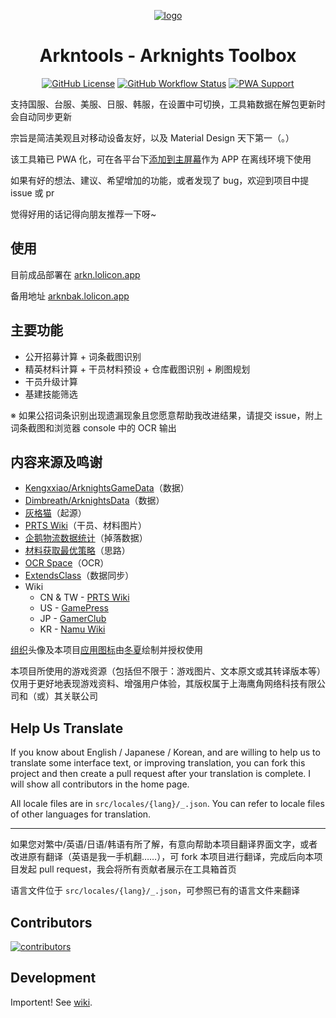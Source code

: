 <div align="center">

[![logo](https://github.com/arkntools/arknights-toolbox/raw/master/public/assets/icons/texas-icon-192x192-v2.png)](https://github.com/arkntools)

# Arkntools - Arknights Toolbox

[![GitHub License](https://img.shields.io/github/license/arkntools/arknights-toolbox?style=flat-square)](https://github.com/arkntools/arknights-toolbox/blob/master/LICENSE)
[![GitHub Workflow Status](https://img.shields.io/github/workflow/status/arkntools/arknights-toolbox/Deploy%20to%20Pages?style=flat-square)](https://github.com/arkntools/arknights-toolbox/actions/workflows/pages-deploy.yml)
[![PWA Support](https://img.shields.io/badge/PWA-support-blue?style=flat-square)](https://developer.mozilla.org/docs/Web/Progressive_web_apps)

</div>

支持国服、台服、美服、日服、韩服，在设置中可切换，工具箱数据在解包更新时会自动同步更新

宗旨是简洁美观且对移动设备友好，以及 Material Design 天下第一（。）

该工具箱已 PWA 化，可在各平台下[添加到主屏幕](https://developer.mozilla.org/zh-CN/docs/Web/Progressive_web_apps/Add_to_home_screen)作为 APP 在离线环境下使用

如果有好的想法、建议、希望增加的功能，或者发现了 bug，欢迎到项目中提 issue 或 pr

觉得好用的话记得向朋友推荐一下呀~

## 使用

目前成品部署在 [arkn.lolicon.app](https://arkn.lolicon.app)

备用地址 [arknbak.lolicon.app](https://arknbak.lolicon.app)

## 主要功能

- 公开招募计算 + 词条截图识别
- 精英材料计算 + 干员材料预设 + 仓库截图识别 + 刷图规划
- 干员升级计算
- 基建技能筛选

※ 如果公招词条识别出现遗漏现象且您愿意帮助我改进结果，请提交 issue，附上词条截图和浏览器 console 中的 OCR 输出

## 内容来源及鸣谢

- [Kengxxiao/ArknightsGameData](https://github.com/Kengxxiao/ArknightsGameData)（数据）
- [Dimbreath/ArknightsData](https://github.com/Dimbreath/ArknightsData)（数据）
- [灰格猫](https://github.com/graueneko)（起源）
- [PRTS Wiki](http://prts.wiki/)（干员、材料图片）
- [企鹅物流数据统计](https://penguin-stats.io/)（掉落数据）
- [材料获取最优策略](https://bbs.nga.cn/read.php?tid=17507710)（思路）
- [OCR Space](https://ocr.space/)（OCR）
- [ExtendsClass](https://extendsclass.com/json-storage.html)（数据同步）
- Wiki
  - CN & TW - [PRTS Wiki](http://prts.wiki/)
  - US - [GamePress](https://gamepress.gg/arknights/)
  - JP - [GamerClub](https://wiki.gamerclub.jp/anwiki/)
  - KR - [Namu Wiki](https://namu.wiki/)

[组织](https://github.com/arkntools)头像及本项目[应用图标](public/assets/icons)由[冬夏](https://www.pixiv.net/users/8745555)绘制并授权使用

本项目所使用的游戏资源（包括但不限于：游戏图片、文本原文或其转译版本等）仅用于更好地表现游戏资料、增强用户体验，其版权属于上海鹰角网络科技有限公司和（或）其关联公司

## Help Us Translate

If you know about English / Japanese / Korean, and are willing to help us to translate some interface text, or improving translation, you can fork this project and then create a pull request after your translation is complete. I will show all contributors in the home page.

All locale files are in `src/locales/{lang}/_.json`. You can refer to locale files of other languages for translation.

----------

如果您对繁中/英语/日语/韩语有所了解，有意向帮助本项目翻译界面文字，或者改进原有翻译（英语是我一手机翻……），可 fork 本项目进行翻译，完成后向本项目发起 pull request，我会将所有贡献者展示在工具箱首页

语言文件位于 `src/locales/{lang}/_.json`，可参照已有的语言文件来翻译

## Contributors

[![contributors](https://contributors-img.web.app/image?repo=arkntools/arknights-toolbox)](https://github.com/arkntools/arknights-toolbox/graphs/contributors)

## Development

Importent! See [wiki](../../wiki).
